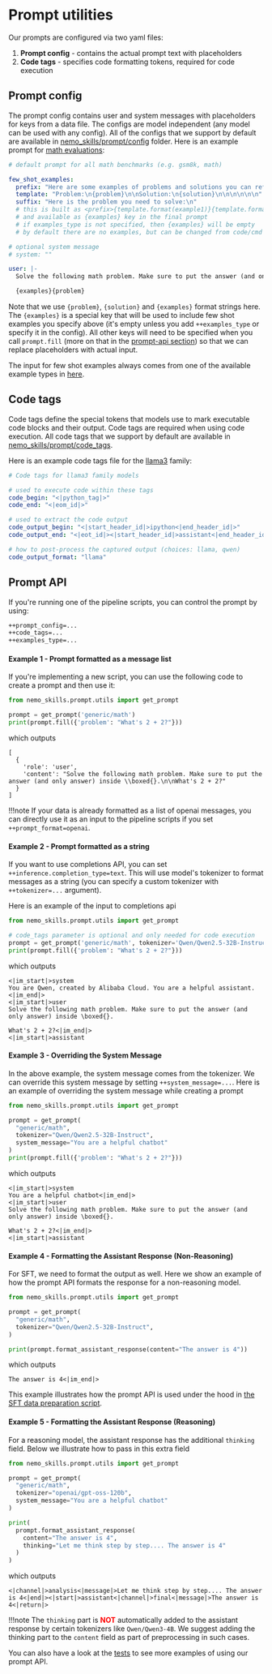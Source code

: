 # Prompt utilities

Our prompts are configured via two yaml files:

1. **Prompt config** - contains the actual prompt text with placeholders
2. **Code tags** - specifies code formatting tokens, required for code execution


## Prompt config

The prompt config contains user and system messages with placeholders for keys from a data file.
The configs are model independent (any model can be used with any config).
All of the configs that we support by default are available in
[nemo_skills/prompt/config](https://github.com/NVIDIA/NeMo-Skills/tree/main/nemo_skills/prompt/config)
folder. Here is an example prompt for
[math evaluations](https://github.com/NVIDIA/NeMo-Skills/tree/main/nemo_skills/prompt/config/generic/math.yaml):

```yaml
# default prompt for all math benchmarks (e.g. gsm8k, math)

few_shot_examples:
  prefix: "Here are some examples of problems and solutions you can refer to.\n\n"
  template: "Problem:\n{problem}\n\nSolution:\n{solution}\n\n\n\n\n\n"
  suffix: "Here is the problem you need to solve:\n"
  # this is built as <prefix>{template.format(example1)}{template.format(example2)}...{template.format(exampleN)}<suffix>
  # and available as {examples} key in the final prompt
  # if examples_type is not specified, then {examples} will be empty
  # by default there are no examples, but can be changed from code/cmd

# optional system message
# system: ""

user: |-
  Solve the following math problem. Make sure to put the answer (and only answer) inside \boxed{{}}.

  {examples}{problem}
```

Note that we use `{problem}`, `{solution}` and `{examples}` format strings here. The `{examples}` is a special
key that will be used to include few shot examples you specify above (it's empty unless you add `++examples_type` or
specify it in the config).
All other keys will need to be specified when you call `prompt.fill`
(more on that in the [prompt-api section](#prompt-api)) so that we can replace placeholders with actual input.

The input for few shot examples always comes from one of the available example types in
[here](https://github.com/NVIDIA/NeMo-Skills/tree/main/nemo_skills/prompt/few_shot_examples/__init__.py).


## Code tags

Code tags define the special tokens that models use to mark executable code blocks and their output. Code tags are required when using code execution.
All code tags that we support by default are available in
[nemo_skills/prompt/code_tags](https://github.com/NVIDIA/NeMo-Skills/tree/main/nemo_skills/prompt/code_tags).

Here is an example code tags file for the [llama3](https://github.com/NVIDIA/NeMo-Skills/tree/main/nemo_skills/prompt/code_tags/llama3.yaml) family:

```yaml
# Code tags for llama3 family models

# used to execute code within these tags
code_begin: "<|python_tag|>"
code_end: "<|eom_id|>"

# used to extract the code output
code_output_begin: "<|start_header_id|>ipython<|end_header_id|>"
code_output_end: "<|eot_id|><|start_header_id|>assistant<|end_header_id|>"

# how to post-process the captured output (choices: llama, qwen)
code_output_format: "llama"
```

## Prompt API

If you're running one of the pipeline scripts, you can control the prompt by using:

```bash
++prompt_config=...
++code_tags=...
++examples_type=...
```

#### Example 1 - Prompt formatted as a message list

If you're implementing a new script, you can use the following code to create a prompt and then use it:

```python
from nemo_skills.prompt.utils import get_prompt

prompt = get_prompt('generic/math')
print(prompt.fill({'problem': "What's 2 + 2?"}))
```

which outputs

```python-console
[
  {
    'role': 'user',
    'content': "Solve the following math problem. Make sure to put the answer (and only answer) inside \\boxed{}.\n\nWhat's 2 + 2?"
  }
]
```

!!!note
    If your data is already formatted as a list of openai messages, you can directly use it as an input to the pipeline scripts
    if you set `++prompt_format=openai`.


#### Example 2 - Prompt formatted as a string

If you want to use completions API, you can set `++inference.completion_type=text`. This will use model's tokenizer to format
messages as a string (you can specify a custom tokenizer with `++tokenizer=...` argument).

Here is an example of the input to completions api

```python
from nemo_skills.prompt.utils import get_prompt

# code_tags parameter is optional and only needed for code execution
prompt = get_prompt('generic/math', tokenizer='Qwen/Qwen2.5-32B-Instruct')
print(prompt.fill({'problem': "What's 2 + 2?"}))
```

which outputs

```python-console
<|im_start|>system
You are Qwen, created by Alibaba Cloud. You are a helpful assistant.<|im_end|>
<|im_start|>user
Solve the following math problem. Make sure to put the answer (and only answer) inside \boxed{}.

What's 2 + 2?<|im_end|>
<|im_start|>assistant
```



#### Example 3 - Overriding the System Message

In the above example, the system message comes from the tokenizer. We can override this system message by setting `++system_message=...`. Here is an example of overriding the system message while creating a prompt

```python
from nemo_skills.prompt.utils import get_prompt

prompt = get_prompt(
  "generic/math",
  tokenizer="Qwen/Qwen2.5-32B-Instruct",
  system_message="You are a helpful chatbot"
)
print(prompt.fill({'problem': "What's 2 + 2?"}))
```

which outputs

```python-console
<|im_start|>system
You are a helpful chatbot<|im_end|>
<|im_start|>user
Solve the following math problem. Make sure to put the answer (and only answer) inside \boxed{}.

What's 2 + 2?<|im_end|>
<|im_start|>assistant
```

#### Example 4 - Formatting the Assistant Response (Non-Reasoning)

For SFT, we need to format the output as well. Here we show an example of how the prompt API formats the response for a non-reasoning model.

```python
from nemo_skills.prompt.utils import get_prompt

prompt = get_prompt(
  "generic/math",
  tokenizer="Qwen/Qwen2.5-32B-Instruct",
)

print(prompt.format_assistant_response(content="The answer is 4"))
```

which outputs

```python-console
The answer is 4<|im_end|>
```

This example illustrates how the prompt API is used under the hood in [the SFT data preparation script](https://github.com/NVIDIA/NeMo-Skills/blob/main/nemo_skills/training/prepare_data.py).


#### Example 5 - Formatting the Assistant Response (Reasoning)

For a reasoning model, the assistant response has the additional `thinking` field.
Below we illustrate how to pass in this extra field

```python
from nemo_skills.prompt.utils import get_prompt

prompt = get_prompt(
  "generic/math",
  tokenizer="openai/gpt-oss-120b",
  system_message="You are a helpful chatbot"
)

print(
  prompt.format_assistant_response(
    content="The answer is 4",
    thinking="Let me think step by step.... The answer is 4"
  )
)
```

which outputs

```python-console
<|channel|>analysis<|message|>Let me think step by step.... The answer is 4<|end|><|start|>assistant<|channel|>final<|message|>The answer is 4<|return|>
```

!!!note
    The `thinking` part is <span style="color: red;">**NOT**</span> automatically added to the assistant response by certain tokenizers like `Qwen/Qwen3-4B`.
    We suggest adding the thinking part to the `content` field as part of preprocessing in such cases.


You can also have a look at the [tests](https://github.com/NVIDIA/NeMo-Skills/tree/main/tests/test_prompts.py) to see more examples of using our prompt API.
